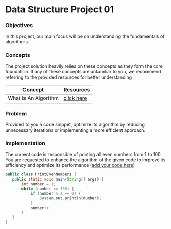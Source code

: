 # Data Structure Project 01

### Objectives

In this project, our main focus will be on understanding the fundamentals of algorithms.

### Concepts

The project solution heavily relies on these concepts as they form the core foundation. If any of these concepts are unfamiliar to you, we recommend referring to the provided resources for better understanding

| Concept | Resources |
| --- | ----------- |
| What Is An Algorithm | [click here](https://github.com/lamabeta/Introduction-to-algorithms/blob/main/what-is-an-algorithm.md) |



### Problem
Provided to you a code snippet, optimize its algorithm by reducing unnecessary iterations or implementing a more efficient approach.


### Implementation
The current code is responsible of printing all even numbers from 1 to 100. You are requested to enhance the algorithm of the given code to improve its efficiency and optimize its performance ([add your code here](https://github.com/lamabeta/Introduction-to-algorithms/blob/main/PrintEvenNumbers.java))
 ```java
public class PrintEvenNumbers {
    public static void main(String[] args) {
        int number = 1;
        while (number <= 100) {
            if (number % 2 == 0) {
                System.out.println(number);
            }
            number++;
        }
    }
}
```
